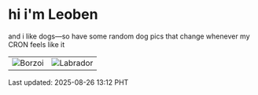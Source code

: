 # hi i'm Leoben

and i like dogs—so have some random dog pics that change whenever my CRON feels like it

|  |  |
|--------|----------|
| ![Borzoi](https://random-dog-vercel.vercel.app/api/random-borzoi?v=1756185122) | ![Labrador](https://random-dog-vercel.vercel.app/api/random-labrador?v=1756185122) |

Last updated: 2025-08-26 13:12 PHT
